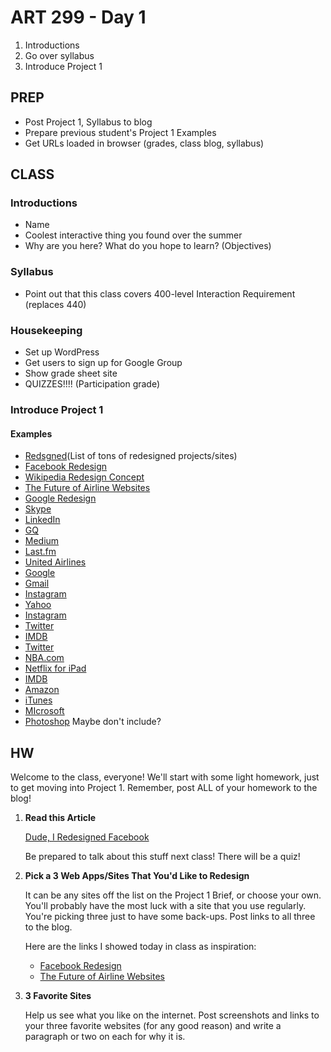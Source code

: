 ART 299 - Day 1
=======================================

1. Introductions
2. Go over syllabus
3. Introduce Project 1




PREP
---------------------------------------

- Post Project 1, Syllabus to blog
- Prepare previous student's Project 1 Examples
- Get URLs loaded in browser (grades, class blog, syllabus)



CLASS
---------------------------------------


### Introductions
- Name
- Coolest interactive thing you found over the summer
- Why are you here? What do you hope to learn? (Objectives)


### Syllabus
- Point out that this class covers 400-level Interaction Requirement (replaces 440)

### Housekeeping
- Set up WordPress
- Get users to sign up for Google Group
- Show grade sheet site
- QUIZZES!!!! (Participation grade)





### Introduce Project 1

#### Examples
- [Redsgned](http://redsgned.com/)(List of tons of redesigned projects/sites)
- [Facebook Redesign](http://nerby.com/project/facebook/)
- [Wikipedia Redesign Concept](http://wikipedia.gkvasnikov.com/)
- [The Future of Airline Websites](http://www.f-i.com/fi/airlines/)
- [Google Redesign](http://www.lettersociety.com/tagged/Project-9)
- [Skype](http://www.justalever.com/work/skype-redesign/)
- [LinkedIn](http://www.justalever.com/work/linkedin-casestudy/)
- [GQ](https://dribbble.com/shots/1478578-GQ-Redesign)
- [Medium](https://dribbble.com/shots/1499075-Medium-com-Design)
- [Last.fm](https://dribbble.com/shots/1130772-Last-fm-redesign?list=show&tag=redesign)
- [United Airlines](https://www.behance.net/gallery/United-Airlines-Website-Redesign/14246563)
- [Google](https://www.behance.net/gallery/13138489/Google-Redesign-Concept)
- [Gmail](https://www.behance.net/gallery/Gmail-Redesign-Concept/14412073)
- [Instagram](https://www.behance.net/gallery/Instagram-Revise-A-new-interaction-concept/11011689)
- [Yahoo](http://www.behance.net/gallery/7385023/Yahoocom)
- [Instagram](http://www.behance.net/gallery/7579791/Instagramcom)
- [Twitter](http://nerby.com/project/twitter/)
- [IMDB](https://medium.com/p/2e9e865dd83)
- [Twitter](http://cargocollective.com/mikeramos/Twitter-Redesign-2014)
- [NBA.com](https://dribbble.com/Berkanism/tags/nba)
- [Netflix for iPad](http://youilabs.com/blog/rethinking-netflix-ipad/)
- [IMDB](https://dribbble.com/shots/472078-IMDB-unofficial-redesign)
- [Amazon](https://dribbble.com/shots/464528-Amazon-com-redesign)
- [iTunes](http://kurocha.blogspot.jp/)
- [MIcrosoft](http://collinhartigan.com/microsoft-redesign/)
- [Photoshop](https://www.behance.net/gallery/19600227/Photoshop-redesign) Maybe don't include?



HW
---------------------------------------

Welcome to the class, everyone! We'll start with some light homework, just to get moving into Project 1. Remember, post ALL of your homework to the blog!


1. **Read this Article**

	[Dude, I Redesigned Facebook](http://will-grounds.roon.io/dude-i-redesigned-facebook) 
	
	Be prepared to talk about this stuff next class! There will be a quiz!


2. **Pick a 3 Web Apps/Sites That You'd Like to Redesign**

	It can be any sites off the list on the Project 1 Brief, or choose your own. You'll probably have the most luck with a site that you use regularly. You're picking three just to have some back-ups. Post links to all three to the blog.
	
	Here are the links I showed today in class as inspiration:
	- [Facebook Redesign](http://nerby.com/project/facebook/)
	- [The Future of Airline Websites](http://www.f-i.com/fi/airlines/)


3. **3 Favorite Sites**
	
	Help us see what you like on the internet. Post screenshots and links to your three favorite websites (for any good reason) and write a paragraph or two on each for why it is.